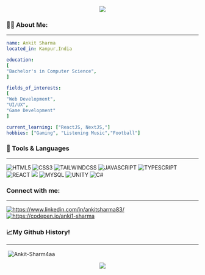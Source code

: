 <p align="center"><img src="https://capsule-render.vercel.app/api?type=waving&height=150&color=gradient&text=Hey%20Everyone%20!&section=header&reversal=false&textBg=false&animation=fadeIn"></p>
<h3 align="left">👨‍💻 About Me:</h3><hr/>

```yaml
name: Ankit Sharma
located_in: Kanpur,India

education:
[
"Bachelor's in Computer Science",
]

fields_of_interests:
[
"Web Development",
"UI/UX",
"Game Development"
]

current_learning: ["ReactJS, NextJS,"]
hobbies: ["Gaming", "Listening Music","Football"]
```
<h3 align="left">🚀 Tools & Languages</h3><hr/>
<p align="left"> <img src="https://img.shields.io/badge/html5-%23E34F26.svg?style=for-the-badge&logo=html5&logoColor=white" alt="HTML5"/> <img src="https://img.shields.io/badge/css3-%231572B6.svg?style=for-the-badge&logo=css3&logoColor=white" alt="CSS3" /> <img src="https://img.shields.io/badge/tailwindcss-%2338B2AC.svg?style=for-the-badge&logo=tailwind-css&logoColor=white" alt="TAILWINDCSS" /> <img src="https://img.shields.io/badge/javascript-%23323330.svg?style=for-the-badge&logo=javascript&logoColor=%23F7DF1E" alt="JAVASCRIPT" /> <img src="https://img.shields.io/badge/typescript-%23007ACC.svg?style=for-the-badge&logo=typescript&logoColor=white" alt="TYPESCRIPT"/> <img src="https://img.shields.io/badge/react-%2320232a.svg?style=for-the-badge&logo=react&logoColor=%2361DAFB" alt="REACT"/> <img src="https://img.shields.io/badge/Next-black?style=for-the-badge&logo=next.js&logoColor=white/ alt="NEXTJS"/> <img src="https://img.shields.io/badge/mysql-4479A1.svg?style=for-the-badge&logo=mysql&logoColor=white" alt="MYSQL" /> <img src="https://img.shields.io/badge/unity-%23000000.svg?style=for-the-badge&logo=unity&logoColor=white" alt="UNITY" /> <img src="https://img.shields.io/badge/c%23-%23239120.svg?style=for-the-badge&logo=csharp&logoColor=white" alt="C#"/> </p>

<h3 align="left">Connect with me:</h3><hr/>
<p align="left"><a href="https://www.linkedin.com/in/ankitsharma83/" target="blank"><img align="center" src="https://img.shields.io/badge/linkedin-%230077B5.svg?style=for-the-badge&logo=linkedin&logoColor=white" alt="https://www.linkedin.com/in/ankitsharma83/" /></a>
<a href="https://codepen.io/anki1-sharma" target="blank"><img align="center" src="https://img.shields.io/badge/Codepen-000000?style=for-the-badge&logo=codepen&logoColor=white" alt="https://codepen.io/anki1-sharma"/></a>
</p>
<h3 align="left">📈My Github History!</h3><hr/>
<p>&nbsp;<img align="center" src="https://github-readme-stats.vercel.app/api?username=Ankit-Sharm4aa&show_icons=true&locale=en&theme=dark" alt="Ankit-Sharm4aa" /></p>
<!-- <img align="center" src="https://github-readme-stats.vercel.app/api/top-langs/?username=Ankit-Sharm4aa&layout=compact&theme=dark"/> -->
<p align="center"><img src="https://capsule-render.vercel.app/api?type=waving&height=120&color=gradient&section=footer"/></p>

